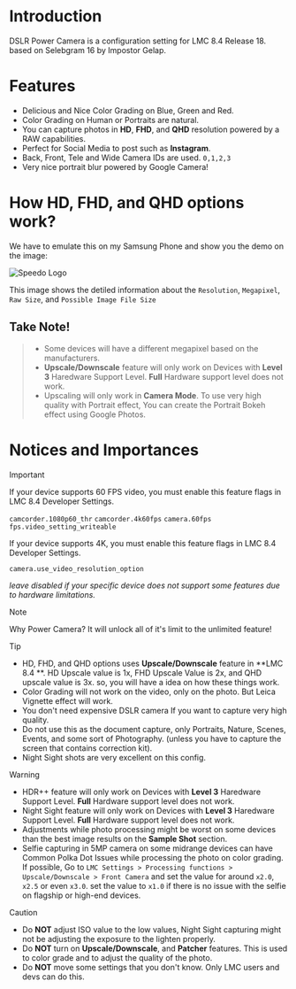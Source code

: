 # Introduction
DSLR Power Camera is a configuration setting for LMC 8.4 Release 18. based on Selebgram 16 by Impostor Gelap.

# Features
- Delicious and Nice Color Grading on Blue, Green and Red.
- Color Grading on Human or Portraits are natural.
- You can capture photos in **HD**, **FHD**, and **QHD** resolution powered by a RAW capabilities.
- Perfect for Social Media to post such as **Instagram**.
- Back, Front, Tele and Wide Camera IDs are used. `0,1,2,3`
- Very nice portrait blur powered by Google Camera!

# How HD, FHD, and QHD options work?
We have to emulate this on my Samsung Phone and show you the demo on the image:

<picture>
  <source media="(prefers-color-scheme: dark)" srcset="https://github.com/user-attachments/assets/3ed88ea8-b9cf-41ca-a045-8d2663e0d25a">
  <source media="(prefers-color-scheme: light)" srcset="https://github.com/user-attachments/assets/42dc219a-f816-4742-8c70-382de497dddb">
  <img alt="Speedo Logo" src="https://github.com/user-attachments/assets/3ed88ea8-b9cf-41ca-a045-8d2663e0d25a">
</picture>

This image shows the detiled information about the `Resolution`, `Megapixel`, `Raw Size`, and `Possible Image File Size`

## Take Note!
> - Some devices will have a different megapixel based on the manufacturers.
> - **Upscale/Downscale** feature will only work on Devices with **Level 3** Haredware Support Level. **Full** Hardware support level does not work.
> - Upscaling will only work in **Camera Mode**. To use very high quality with Portrait effect, You can create the Portrait Bokeh effect using Google Photos.

# Notices and Importances
> [!important]
> If your device supports 60 FPS video, you must enable this feature flags in LMC 8.4 Developer Settings.
> 
> `camcorder.1080p60_thr`
> `camcorder.4k60fps`
> `camera.60fps`
> `fps.video_setting_writeable`
> 
> If your device supports 4K, you must enable this feature flags in LMC 8.4 Developer Settings.
> 
> `camera.use_video_resolution_option`
> 
> _leave disabled if your specific device does not support some features due to hardware limitations._

> [!note]
> Why Power Camera? It will unlock all of it's limit to the unlimited feature!

> [!tip]
> - HD, FHD, and QHD options uses **Upscale/Downscale** feature in **LMC 8.4 **. HD Upscale value is 1x, FHD Upscale Value is 2x, and QHD upscale value is 3x. so, you will have a idea on how these things work.
> - Color Grading will not work on the video, only on the photo. But Leica Vignette effect will work.
> - You don't need expensive DSLR camera If you want to capture very high quality.
> - Do not use this as the document capture, only Portraits, Nature, Scenes, Events, and some sort of Photography. (unless you have to capture the screen that contains correction kit).
> - Night Sight shots are very excellent on this config.

> [!warning]
> - HDR++ feature will only work on Devices with **Level 3** Haredware Support Level. **Full** Hardware support level does not work.
> - Night Sight feature will only work on Devices with **Level 3** Haredware Support Level. **Full** Hardware support level does not work.
> - Adjustments while photo processing might be worst on some devices than the best image results on the **Sample Shot** section.
> - Selfie capturing in 5MP camera on some midrange devices can have Common Polka Dot Issues while processing the photo on color grading.<br>If possible, Go to `LMC Settings > Processing functions > Upscale/Downscale > Front Camera` and set the value for around `x2.0`, `x2.5` or even `x3.0`. set the value to `x1.0` if there is no issue with the selfie on flagship or high-end devices.

> [!caution]
> - Do **NOT** adjust ISO value to the low values, Night Sight capturing might not be adjusting the exposure to the lighten properly.
> - Do **NOT** turn on **Upscale/Downscale**, and **Patcher** features. This is used to color grade and to adjust the quality of the photo.
> - Do **NOT** move some settings that you don't know. Only LMC users and devs can do this.
